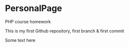 # PersonalPage
PHP course homework

This is my first Github repository, first branch & first commit

Some text here